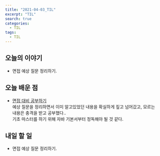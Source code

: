 ```yaml
---
title: "2021-04-03_TIL"
excerpt: "TIL"
search: true
categories: 
  - TIL
tags: 
  - TIL
---
```



## 오늘의 이야기

- 면접 예상 질문 정리하기.

## 오늘 배운 점

- [면접 대비 공부하기](https://www.notion.so/fb5581ec991b40399dfc5209a5306a7a)<br>
예상 질문을 정리하면서 이미 알고있었던 내용을 확실하게 짚고 넘어갔고, 모르는 내용은 충격을 받고 공부했다..<br>
기초 마스터를 하기 위해 자바 기본서부터 정독해야 될 것 같다.<br>



## 내일 할 일

- 면접 예상 질문 정리하기.